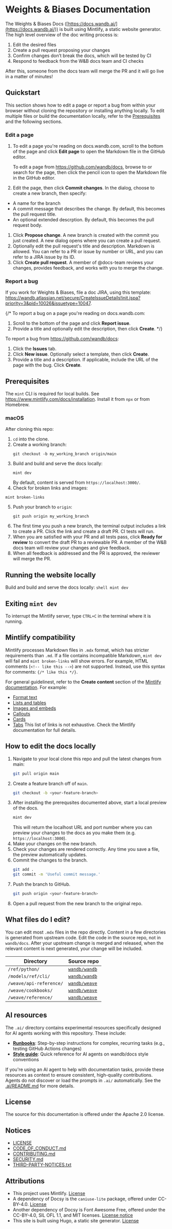 # Weights & Biases Documentation

The Weights & Biases Docs ([https://docs.wandb.ai/](https://docs.wandb.ai/)) is built using Mintlify, a static website generator. The high level overview of the doc writing process is:

1. Edit the desired files
2. Create a pull request proposing your changes
3. Confirm changes don’t break the docs, which will be tested by CI
4. Respond to feedback from the W&B docs team and CI checks

After this, someone from the docs team will merge the PR and it will go live in a matter of minutes!

## Quickstart

This section shows how to edit a page or report a bug from within your browser without cloning the repository or installing anything locally. To edit multiple files or build the documentation locally, refer to the [Prerequisites](#prerequisites) and the following sections.

### Edit a page

1. To edit a page you're reading on docs.wandb.com, scroll to the bottom of the page and click **Edit page** to open the Markdown file in the GitHub editor.

   To edit a page from https://github.com/wandb/docs, browse to or search for the page, then click the pencil icon to open the Markdown file in the GitHub editor.
1. Edit the page, then click **Commit changes**. In the dialog, choose to create a new branch, then specify:
  - A name for the branch
  - A commit message that describes the change. By default, this becomes the pull request title.
  - An optional extended descrption. By default, this becomes the pull request body.
1. Click **Propose change**. A new branch is created with the commit you just created. A new dialog opens where you can create a pull request.
1. Optionally edit the pull request's title and description. Markdown is allowed. You can refer to a PR or issue by number or URL, and you can refer to a JIRA issue by its ID.
1. Click **Create pull request**. A member of @docs-team reviews your changes, provides feedback, and works with you to merge the change.

### Report a bug

If you work for Weights & Biases, file a doc JIRA, using this template: https://wandb.atlassian.net/secure/CreateIssueDetails!init.jspa?priority=3&pid=10026&issuetype=10047.

{/*
To report a bug on a page you're reading on docs.wandb.com:
1. Scroll to the bottom of the page and click **Report issue**.
1. Provide a title and optionally edit the description, then click **Create**.
*/}

To report a bug from https://github.com/wandb/docs:
1. Click the **Issues** tab.
1. Click **New issue**. Optionally select a template, then click **Create**.
1. Provide a title and a description. If applicable, include the URL of the page with the bug. Click **Create**.

## Prerequisites

The `mint` CLI is required for local builds. See https://www.mintlify.com/docs/installation. Install it from `npx` or from Homebrew.


### macOS

After cloning this repo:
1. `cd` into the clone.
2. Create a working branch:
    ```shell
    git checkout -b my_working_branch origin/main
    ```
3. Build and build and serve the docs locally:
    ```shell
    mint dev
    ```
    By default, content is served from `https://localhost:3000/`.
4. Check for broken links and images:
  ```shell
  mint broken-links
  ```
5. Push your branch to `origin`:
    ```shell
    git push origin my_working_branch
    ```
6. The first time you push a new branch, the terminal output includes a link to create a PR. Click the link and create a draft PR. CI tests will run.
7. When you are satisfied with your PR and all tests pass, click **Ready for review** to convert the draft PR to a reviewable PR. A member of the W&B docs team will review your changes and give feedback.
8. When all feedback is addressed and the PR is approved, the reviewer will merge the PR.


## Running the website locally

Build and build and serve the docs locally:
    ```shell
    mint dev
    ```

## Exiting `mint dev`

To interrupt the Mintlify server, type `CTRL+C` in the terminal where it is running.

## Mintlify compatibility
Mintlify processes Markdown files in `.mdx` format, which has stricter requirements than `.md`. If a file contains incompatible Markdown, `mint dev` will fail and `mint broken-links` will show errors. For example, HTML comments (`<!-- like this -->`) are not supported. Instead, use this syntax for comments: `{/* like this */}`.

For general guidelinest, refer to the **Create content** section of the [Mintlify documentation](https://www.mintlify.com/docs/). For example:
- [Format text](https://www.mintlify.com/docs/create/text)
- [Lists and tables](https://www.mintlify.com/docs/create/list-table)
- [Images and embeds](https://www.mintlify.com/docs/create/image-embeds)
- [Callouts](https://www.mintlify.com/docs/components/callouts)
- [Cards](https://www.mintlify.com/docs/components/cards)
- [Tabs](https://www.mintlify.com/docs/components/tabs)
This list of links is not exhaustive. Check the Mintlify documentation for full details.

## How to edit the docs locally

1. Navigate to your local clone this repo and pull the latest changes from main:
    ```bash
    git pull origin main
    ```
2. Create a feature branch off of `main`.
    ```bash
    git checkout -b <your-feature-branch>
    ```
3. After installing the prerequsites documented above, start a local preview of the docs.
    ```bash
    mint dev
    ```
    This will return the localhost URL and port number where you can preview your changes to the docs as you make them (e.g. `https://localhost:3000`).
4. Make your changes on the new branch.
5. Check your changes are rendered correctly. Any time you save a file, the preview automatically updates.
7. Commit the changes to the branch.
    ```bash
    git add .
    git commit -m 'Useful commit message.'
    ```
8. Push the branch to GitHub.
    ```bash
    git push origin <your-feature-branch>
    ```
9. Open a pull request from the new branch to the original repo.

## What files do I edit?
You can edit most `.mdx` files in the repo directly. Content in a few directories is generated from upstream code. Edit the code in the source repo, not in `wandb/docs`. After your upstream change is merged and released, when the relevant content is next generated, your change will be included.

| Directory | Source repo |
|-----------|-------------|
| `/ref/python/`| [`wandb/wandb`](https://github.com/wandb/wandb) |
| `/models/ref/cli/` | [`wandb/wandb`](https://github.com/wandb/wandb)|
| `/weave/api-reference/` | [`wandb/weave`](https://github.com/wandb/weave) |
| `/weave/cookbooks/` | [`wandb/weave`](https://github.com/wandb/weave) |
| `/weave/reference/` | [`wandb/weave`](https://github.com/wandb/weave) |

## AI resources

The `.ai/` directory contains experimental resources specifically designed for AI agents working with this repository. These include:

- **[Runbooks](.ai/runbooks/)**: Step-by-step instructions for complex, recurring tasks (e.g., testing GitHub Actions changes)
- **[Style guide](.ai/style-guide.md)**: Quick reference for AI agents on wandb/docs style conventions

If you're using an AI agent to help with documentation tasks, provide these resources as context to ensure consistent, high-quality contributions. Agents do not discover or load the prompts in `.ai/` automatically. See the [.ai/README.md](.ai/README.md) for more details.

## License

The source for this documentation is offered under the Apache 2.0 license. 

## Notices

- [LICENSE](LICENSE)
- [CODE_OF_CONDUCT.md](CODE_OF_CONDUCT.md)
- [CONTRIBUTING.md](CONTRIBUTING.md)
- [SECURITY.md](SECURITY.md)
- [THIRD-PARTY-NOTICES.txt](THIRD-PARTY-NOTICES.txt)

## Attributions

- This project uses Mintlify. [License](https://github.com/mintlify)
- A dependency of Docsy is the `caniuse-lite` package, offered under CC-BY-4.0. [License](https://github.com/browserslist/caniuse-lite/blob/main/LICENSE)
- Another dependency of Docsy is Font Awesome Free, offered under the CC-BY-4.0, SIL OFL 1.1, and MIT licenses. [License notice](https://github.com/FortAwesome/Font-Awesome/blob/master/LICENSE.txt)
- This site is built using Hugo, a static site generator. [License](https://github.com/gohugoio/hugo/blob/master/LICENSE)
